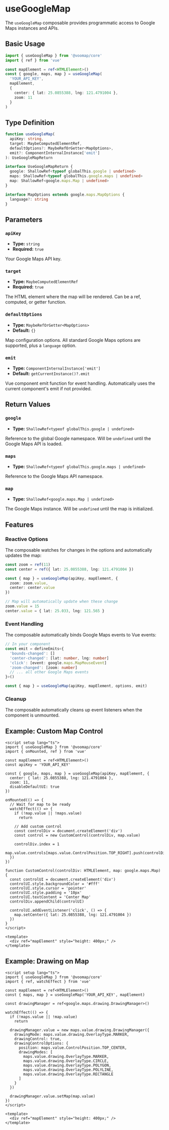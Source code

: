 # useGoogleMap

The `useGoogleMap` composable provides programmatic access to Google Maps instances and APIs.

## Basic Usage

```typescript
import { useGoogleMap } from '@voomap/core'
import { ref } from 'vue'

const mapElement = ref<HTMLElement>()
const { google, maps, map } = useGoogleMap(
  'YOUR_API_KEY',
  mapElement,
  {
    center: { lat: 25.0855388, lng: 121.4791004 },
    zoom: 11
  }
)
```

## Type Definition

```typescript
function useGoogleMap(
  apiKey: string,
  target: MaybeComputedElementRef,
  defaultOptions?: MaybeRefOrGetter<MapOptions>,
  emit?: ComponentInternalInstance['emit']
): UseGoogleMapReturn

interface UseGoogleMapReturn {
  google: ShallowRef<typeof globalThis.google | undefined>
  maps: ShallowRef<typeof globalThis.google.maps | undefined>
  map: ShallowRef<google.maps.Map | undefined>
}

interface MapOptions extends google.maps.MapOptions {
  language?: string
}
```

## Parameters

### `apiKey`

- **Type:** `string`
- **Required:** `true`

Your Google Maps API key.

### `target`

- **Type:** `MaybeComputedElementRef`
- **Required:** `true`

The HTML element where the map will be rendered. Can be a ref, computed, or getter function.

### `defaultOptions`

- **Type:** `MaybeRefOrGetter<MapOptions>`
- **Default:** `{}`

Map configuration options. All standard Google Maps options are supported, plus a `language` option.

### `emit`

- **Type:** `ComponentInternalInstance['emit']`
- **Default:** `getCurrentInstance()?.emit`

Vue component emit function for event handling. Automatically uses the current component's emit if not provided.

## Return Values

### `google`

- **Type:** `ShallowRef<typeof globalThis.google | undefined>`

Reference to the global Google namespace. Will be `undefined` until the Google Maps API is loaded.

### `maps`

- **Type:** `ShallowRef<typeof globalThis.google.maps | undefined>`

Reference to the Google Maps API namespace.

### `map`

- **Type:** `ShallowRef<google.maps.Map | undefined>`

The Google Maps instance. Will be `undefined` until the map is initialized.

## Features

### Reactive Options

The composable watches for changes in the options and automatically updates the map:

```typescript
const zoom = ref(11)
const center = ref({ lat: 25.0855388, lng: 121.4791004 })

const { map } = useGoogleMap(apiKey, mapElement, {
  zoom: zoom.value,
  center: center.value
})

// Map will automatically update when these change
zoom.value = 15
center.value = { lat: 25.033, lng: 121.565 }
```

### Event Handling

The composable automatically binds Google Maps events to Vue events:

```typescript
// In your component
const emit = defineEmits<{
  'bounds-changed': []
  'center-changed': [lat: number, lng: number]
  'click': [event: google.maps.MapMouseEvent]
  'zoom-changed': [zoom: number]
  // ... all other Google Maps events
}>()

const { map } = useGoogleMap(apiKey, mapElement, options, emit)
```

### Cleanup

The composable automatically cleans up event listeners when the component is unmounted.

## Example: Custom Map Control

```vue
<script setup lang="ts">
import { useGoogleMap } from '@voomap/core'
import { onMounted, ref } from 'vue'

const mapElement = ref<HTMLElement>()
const apiKey = 'YOUR_API_KEY'

const { google, maps, map } = useGoogleMap(apiKey, mapElement, {
  center: { lat: 25.0855388, lng: 121.4791004 },
  zoom: 11,
  disableDefaultUI: true
})

onMounted(() => {
  // Wait for map to be ready
  watchEffect(() => {
    if (!map.value || !maps.value)
      return

    // Add custom control
    const controlDiv = document.createElement('div')
    const control = new CustomControl(controlDiv, map.value)

    controlDiv.index = 1
    map.value.controls[maps.value.ControlPosition.TOP_RIGHT].push(controlDiv)
  })
})

function CustomControl(controlDiv: HTMLElement, map: google.maps.Map) {
  const controlUI = document.createElement('div')
  controlUI.style.backgroundColor = '#fff'
  controlUI.style.cursor = 'pointer'
  controlUI.style.padding = '10px'
  controlUI.textContent = 'Center Map'
  controlDiv.appendChild(controlUI)

  controlUI.addEventListener('click', () => {
    map.setCenter({ lat: 25.0855388, lng: 121.4791004 })
  })
}
</script>

<template>
  <div ref="mapElement" style="height: 400px;" />
</template>
```

## Example: Drawing on Map

```vue
<script setup lang="ts">
import { useGoogleMap } from '@voomap/core'
import { ref, watchEffect } from 'vue'

const mapElement = ref<HTMLElement>()
const { maps, map } = useGoogleMap('YOUR_API_KEY', mapElement)

const drawingManager = ref<google.maps.drawing.DrawingManager>()

watchEffect(() => {
  if (!maps.value || !map.value)
    return

  drawingManager.value = new maps.value.drawing.DrawingManager({
    drawingMode: maps.value.drawing.OverlayType.MARKER,
    drawingControl: true,
    drawingControlOptions: {
      position: maps.value.ControlPosition.TOP_CENTER,
      drawingModes: [
        maps.value.drawing.OverlayType.MARKER,
        maps.value.drawing.OverlayType.CIRCLE,
        maps.value.drawing.OverlayType.POLYGON,
        maps.value.drawing.OverlayType.POLYLINE,
        maps.value.drawing.OverlayType.RECTANGLE
      ]
    }
  })

  drawingManager.value.setMap(map.value)
})
</script>

<template>
  <div ref="mapElement" style="height: 400px;" />
</template>
```
